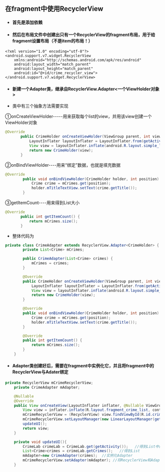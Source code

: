## 在fragment中使用RecyclerView

* #### 首先是添加依赖

* #### 然后在布局文件中创建出只有一个RecyclerView的fragment布局，用于给fragment设置布局（不是item的布局！）
```xmlns
<?xml version="1.0" encoding="utf-8"?>
<android.support.v7.widget.RecyclerView
    xmlns:android="http://schemas.android.com/apk/res/android"
    android:layout_width="match_parent"
    android:layout_height="match_parent"
    android:id="@+id/crime_recycler_view">
</android.support.v7.widget.RecyclerView>
```

* #### 新建一个Adapter类，继承自RecyclerView.Adapter<一个ViewHolder对象>

* 类中有三个抽象方法需要实现

 ①onCreateViewHolder-----用来获取每个list的view，并用该view创建一个ViewHolder对象
 ```java
 @Override
        public CrimeHolder onCreateViewHolder(ViewGroup parent, int viewType) {
            LayoutInflater layoutInflater = LayoutInflater.from(getActivity());
            View view = layoutInflater.inflate(android.R.layout.simple_list_item_1, parent, false);
            return new CrimeHolder(view);
        }
```
②onBindViewHolder----用来“绑定”数据，也就是填充数据
```java
@Override
        public void onBindViewHolder(CrimeHolder holder, int position) {
            Crime crime = mCrimes.get(position);
            holder.mTitleTextView.setText(crime.getTitle());
        }
```
③getItemCount----用来得到List大小
```java
@Override
       public int getItemCount() {
           return mCrimes.size();
       }
```
* 整体代码为
```java
private class CrimeAdapter extends RecyclerView.Adapter<CrimeHolder> {
        private List<Crime> mCrimes;

        public CrimeAdapter(List<Crime> crimes) {
            mCrimes = crimes;
        }

        @Override
        public CrimeHolder onCreateViewHolder(ViewGroup parent, int viewType) {
            LayoutInflater layoutInflater = LayoutInflater.from(getActivity());
            View view = layoutInflater.inflate(android.R.layout.simple_list_item_1, parent, false);
            return new CrimeHolder(view);
        }

        @Override
        public void onBindViewHolder(CrimeHolder holder, int position) {
            Crime crime = mCrimes.get(position);
            holder.mTitleTextView.setText(crime.getTitle());
        }

        @Override
        public int getItemCount() {
            return mCrimes.size();
        }
    }
```

* #### Adapter类创建好后，需要在fragment中实例化它，并且将fragment中的RecyclerView与Adater绑定
```java
private RecyclerView mCrimeRecyclerView;
    private CrimeAdapter mAdapter;

    @Nullable
    @Override
    public View onCreateView(LayoutInflater inflater, @Nullable ViewGroup container, @Nullable Bundle savedInstanceState) {
        View view = inflater.inflate(R.layout.fragment_crime_list, container, false);
        mCrimeRecyclerView = (RecyclerView) view.findViewById(R.id.crime_recycler_view);
        mCrimeRecyclerView.setLayoutManager(new LinearLayoutManager(getActivity()));
        updateUI();
        return view;
    }

    private void updateUI(){
        CrimeLab crimeLab = CrimeLab.get(getActivity());   //得到List中的对象的实例化
        List<Crime>crimes = crimeLab.getCrimes();   //得到List
        mAdapter=new CrimeAdapter(crimes);  //实例化Adapter
        mCrimeRecyclerView.setAdapter(mAdapter); //将RecyclerView和Adapter绑定
    }
```
